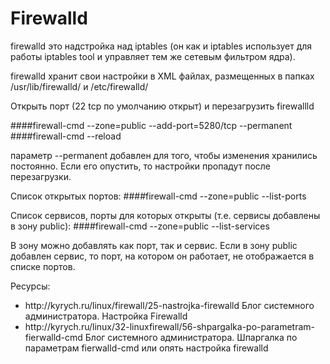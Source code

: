 # Firewalld

<p>firewalld это надстройка над iptables (он как и iptables использует для работы iptables tool и управляет тем же сетевым фильтром ядра).</p>
<p>firewalld хранит свои настройки в XML файлах, размещенных в папках /usr/lib/firewalld/ и /etc/firewalld/</p>


Открыть порт (22 tcp по умолчанию открыт) и перезагрузить firewallld

####firewall-cmd --zone=public --add-port=5280/tcp --permanent
####firewall-cmd --reload

параметр --permanent добавлен для того, чтобы изменения хранились постоянно. Если его опустить, то настройки пропадут после перезагрузки.


Cписок открытых портов:
####firewall-cmd --zone=public --list-ports

Cписок сервисов, порты для которых открыты (т.е. сервисы добавлены в зону public):
####firewall-cmd --zone=public --list-services

В зону можно добавлять как порт, так и сервис. Если в зону public добавлен сервис, то порт, на котором он работает, не отображается в списке портов.


Ресурсы:
<ul>
<li>http://kyrych.ru/linux/firewall/25-nastrojka-firewalld Блог системного администратора. Настройка Firewalld</li>
<li>http://kyrych.ru/linux/32-linuxfirewall/56-shpargalka-po-parametram-fierwalld-cmd Блог системного администратора. Шпаргалка по параметрам fierwalld-cmd или опять настройка firewalld</li>
</ul>